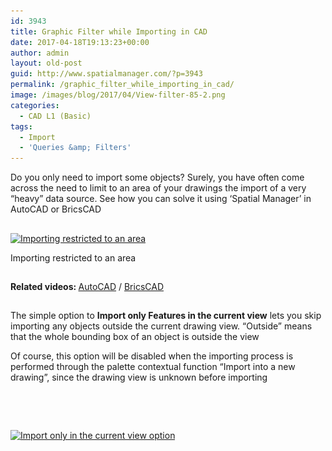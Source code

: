 ```yaml
---
id: 3943
title: Graphic Filter while Importing in CAD
date: 2017-04-18T19:13:23+00:00
author: admin
layout: old-post
guid: http://www.spatialmanager.com/?p=3943
permalink: /graphic_filter_while_importing_in_cad/
image: /images/blog/2017/04/View-filter-85-2.png
categories:
  - CAD L1 (Basic)
tags:
  - Import
  - 'Queries &amp; Filters'
---
```

<p>
  <span lang="en"><span lang="en">Do you only need to import some objects?</span> Surely, you have often come across the need to limit to an area of your drawings the import of a very &#8220;heavy&#8221; data source. See how you can solve it using &#8216;Spatial Manager&#8217; in AutoCAD or BricsCAD</span>
</p>

<!--more-->

## 

<div>
  <a href="/images/blog/2017/04/SPM_Filter_by_Area.png" target="_blank" rel="nofollow"><img src="/images/blog/2017/04/SPM_Filter_by_Area-1024x451.png" alt="Importing restricted to an area" width="625" height="275" srcset="/images/blog/2017/04/SPM_Filter_by_Area-1024x451.png 1024w, /images/blog/2017/04/SPM_Filter_by_Area-300x132.png 300w, /images/blog/2017/04/SPM_Filter_by_Area-768x338.png 768w, /images/blog/2017/04/SPM_Filter_by_Area-624x275.png 624w, /images/blog/2017/04/SPM_Filter_by_Area.png 1103w" sizes="(max-width: 625px) 100vw, 625px" /></a>
  
  <p>
    Importing restricted to an area
  </p>
</div>

<h2>
</h2>

<p>
  <strong>Related videos: </strong><a href="https://youtu.be/L_raOLnsLCQ" target="_blank" rel="nofollow">AutoCAD</a> / <a href="https://youtu.be/0EWpp--UgJM" target="_blank" rel="nofollow">BricsCAD</a>
</p>

<h2>
</h2>

<p>
  The simple option to <strong>Import only Features in the current view</strong> lets you skip importing any objects outside the current drawing view. &#8220;Outside&#8221; means that the whole bounding box of an object is outside the view
</p>

<p>
  Of course, this option will be disabled when the importing process is performed through the palette contextual function &#8220;Import into a new drawing&#8221;, since the drawing view is unknown before importing
</p>

<h2>
</h2>

&nbsp;

## 

<p>
  <a href="/images/blog/2017/04/SPM_Import-only-in-the-current-view-parameter.png" target="_blank" rel="nofollow"><img src="/images/blog/2017/04/SPM_Import-only-in-the-current-view-parameter.png" alt="Import only in the current view option" width="553" height="643" srcset="/images/blog/2017/04/SPM_Import-only-in-the-current-view-parameter.png 553w, /images/blog/2017/04/SPM_Import-only-in-the-current-view-parameter-258x300.png 258w" sizes="(max-width: 553px) 100vw, 553px" /></a>
</p>
